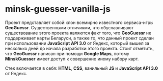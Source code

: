 # minsk-guesser-vanilla-js
Проект представляет собой клон всемирно известного сервиса-игры **GeoGuessr**. Существенными отличиями, что обуславливают существование этого проекта являются факт того, что **GeoGuessr** не поддерживает карты Беларуси, а также то, что данный проект сделан при использовании **JavaScript API  3.0** от Яндекс, который вышел за несколько дней до начала разработки этого проекта. Стоит отметить, что **GeoGuessr** написан при помощи **Google Maps**, потому **MinskGuesser** имеет доступ к совершенно иному набору карт.

Стек включается в себя: **HTML**, **CSS**, ванильный **JS** и **JavaScript API 3.0** от Яндекс.
